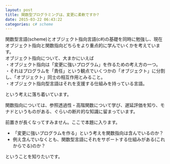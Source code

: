 ```yaml
---
layout: post
title: 関数型プログラミングは、変更に柔軟ですか?
date: 2015-03-22 06:43:22
categories: c# scheme
---
```

<p>関数型言語(scheme)とオブジェクト指向言語(c#)の基礎を同時に勉強し、現在オブジェクト指向と関数指向どちらをより重点的に学んでいくかを考えています。<br>
オブジェクト指向について、大まかにいえば<br>
・オブジェクト指向は「変更に強いプログラム」を作るための考え方の一つ。<br>
・それはプログラムを「責任」という観点でいくつかの「オブジェクト」に分割し、「オブジェクト」同士の相互作用とみること。<br>
・オブジェクト指向型言語はそれを支援する仕組みを持っている言語。</p>

<p>という考えに落ち着いています。</p>

<p>関数指向については、参照透過性・高階関数について学び、遅延評価を知り、モナドというものがある、ぐらいの断片的な知識に留まっています。</p>

<p>前置きが長くなってすみません。ここで本題に入ります。</p>

<ul>
<li>「変更に強いプログラムを作る」という考えを関数指向は含んでいるのか？</li>
<li>例え含んでいなくとも、関数型言語にそれをサポートする仕組みがある(これからでる)のか？</li>
</ul>

<p>ということを知りたいです。</p>

